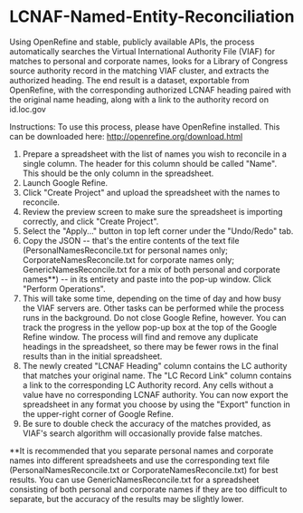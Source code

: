LCNAF-Named-Entity-Reconciliation
=================================

Using OpenRefine and stable, publicly available APIs, the process automatically searches the Virtual International Authority File (VIAF) for matches to personal and corporate names, looks for a Library of Congress source authority record in the matching VIAF cluster, and extracts the authorized heading.  The end result is a dataset, exportable from OpenRefine, with the corresponding authorized LCNAF heading paired with the original name heading, along with a link to the authority record on id.loc.gov

Instructions:
To use this process, please have OpenRefine installed.  This can be downloaded here: http://openrefine.org/download.html

1. Prepare a spreadsheet with the list of names you wish to reconcile in a single column.  The header for this column should be called "Name".  This should be the only column in the spreadsheet.
2. Launch Google Refine.
3. Click "Create Project" and upload the spreadsheet with the names to reconcile.
4. Review the preview screen to make sure the spreadsheet is importing correctly, and click "Create Project".
5. Select the "Apply..." button in top left corner under the "Undo/Redo" tab.
6. Copy the JSON -- that's the entire contents of the text file (PersonalNamesReconcile.txt for personal names only; CorporateNamesReconcile.txt for corporate names only; GenericNamesReconcile.txt for a mix of both personal and corporate names**) -- in its entirety and paste into the pop-up window.  Click "Perform Operations".
7. This will take some time, depending on the time of day and how busy the VIAF servers are. Other tasks can be performed while the process runs in the background. Do not close Google Refine, however.  You can track the progress in the yellow pop-up box at the top of the Google Refine window.  The process will find and remove any duplicate headings in the spreadsheet, so there may be fewer rows in the final results than in the initial spreadsheet.
8. The newly created "LCNAF Heading" column contains the LC authority that matches your original name.  The "LC Record Link" column contains a link to the corresponding LC Authority record.  Any cells without a value have no corresponding LCNAF authority.  You can now export the spreadsheet in any format you choose by using the "Export" function in the upper-right corner of Google Refine.
9. Be sure to double check the accuracy of the matches provided, as VIAF's search algorithm will occasionally provide false matches.

**It is recommended that you separate personal names and corporate names into different spreadsheets and use the corresponding text file (PersonalNamesReconcile.txt or CorporateNamesReconcile.txt) for best results.  You can use GenericNamesReconcile.txt for a spreadsheet consisting of both personal and corporate names if they are too difficult to separate, but the accuracy of the results may be slightly lower.
